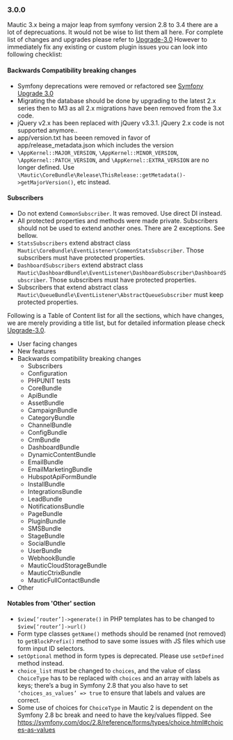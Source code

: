 ### 3.0.0

Mautic 3.x being a major leap from symfony version 2.8 to 3.4 there are a lot of deprecuations. It would not be wise to list them all here. For complete list of changes and upgrades please refer to [Upgrade-3.0](https://github.com/mautic/mautic/blob/3.x/UPGRADE-3.0.md) However to immediately fix any existing or custom plugin issues you can look into following checklist:

#### Backwards Compatibility breaking changes
- Symfony deprecations were removed or refactored see [Symfony Upgrade 3.0](https://github.com/symfony/symfony/blob/3.0/UPGRADE-3.0.md)
- Migrating the database should be done by upgrading to the latest 2.x series then to M3 as all 2.x migrations have been removed from the 3.x code.
- jQuery v2.x has been replaced with jQuery v3.3.1. jQuery 2.x code is not supported anymore..
- app/version.txt has beeen removed in favor of app/release_metadata.json which includes the version
- `\AppKernel::MAJOR_VERSION`, `\AppKernel::MINOR_VERSION`, `\AppKernel::PATCH_VERSION`, and `\AppKernel::EXTRA_VERSION` are no longer defined. Use `\Mautic\CoreBundle\Release\ThisRelease::getMetadata()->getMajorVersion()`, etc instead.
#### Subscribers

- Do not extend `CommonSubscriber`. It was removed. Use direct DI instead.
- All protected properties and methods were made private. Subscribers should not be used to extend another ones. There are 2 exceptions. See bellow.
- `StatsSubscribers` extend abstract class `Mautic\CoreBundle\EventListener\CommonStatsSubscriber`. Those subscribers must have protected properties.
- `DashboardSubscribers` extend abstract class `Mautic\DashboardBundle\EventListener\DashboardSubscriber\DashboardSubscriber`. Those subscribers must have protected properties.
- Subscribers that extend abstract class `Mautic\QueueBundle\EventListener\AbstractQueueSubscriber` must keep protected properties.

Following is a Table of Content list for all the sections, which have changes, we are merely providing a title list, but for detailed information please check [Upgrade-3.0](https://github.com/mautic/mautic/blob/3.x/UPGRADE-3.0.md).
- User facing changes
- New features
- Backwards compatibility breaking changes
  - Subscribers
  - Configuration
  - PHPUNIT tests
  - CoreBundle
  - ApiBundle
  - AssetBundle
  - CampaignBundle
  - CategoryBundle
  - ChannelBundle
  - ConfigBundle
  - CrmBundle
  - DashboardBundle
  - DynamicContentBundle
  - EmailBundle
  - EmailMarketingBundle
  - HubspotApiFormBundle
  - InstallBundle
  - IntegrationsBundle
  - LeadBundle
  - NotificationsBundle
  - PageBundle
  - PluginBundle
  - SMSBundle
  - StageBundle
  - SocialBundle
  - UserBundle
  - WebhookBundle
  - MauticCloudStorageBundle
  - MauticCtrixBundle
  - MauticFullContactBundle
- Other

#### Notables from 'Other' section
  - `$view[‘router’]->generate()` in PHP templates has to be changed to `$view[‘router’]->url()`
  - Form type classes `getName()` methods should be renamed (not removed) to `getBlockPrefix()` method to save some issues with JS files which use form input ID selectors.
  - `setOptional` method in form types is deprecated. Please use `setDefined` method instead.
  - `choice_list` must be changed to `choices`, and the value of class `ChoiceType` has to be replaced with `choices` and an array with labels as keys; there’s a bug in Symfony 2.8 that you also have to set `‘choices_as_values’ => true` to ensure that labels and values are correct.
  - Some use of choices for `ChoiceType` in Mautic 2 is dependent on the Symfony 2.8 bc break and need to have the key/values flipped. See https://symfony.com/doc/2.8/reference/forms/types/choice.html#choices-as-values
